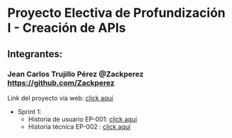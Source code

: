 # Proyecto Electiva de Profundización I - Creación de APIs
## Integrantes:
### Jean Carlos Trujillo Pérez @Zackperez https://github.com/Zackperez
Link del proyecto vía web: [click aquí](https://www.notion.so/Proyecto-SCRUM-db480b4f33a44c0a831f8f7d18084814)
* Sprint 1:
    * Historia de usuario EP-001: [click aquí](https://www.notion.so/EP-001-8ab2e054d7fd45e4b43c2b3b3c0cf7cc)
    * Historia técnica EP-002 : [click aquí](https://www.notion.so/EP-002-f688a93a83f54263a788eb507ce73133) 

